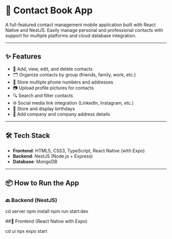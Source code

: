 # 📱 Contact Book App

A full-featured contact management mobile application built with React Native and NestJS. Easily manage personal and professional contacts with support for multiple platforms and cloud database integration.

---

## ✨ Features

- 📇 Add, view, edit, and delete contacts  
- 🗂️ Organize contacts by group (friends, family, work, etc.)  
- 📱 Store multiple phone numbers and addresses  
- 📷 Upload profile pictures for contacts  
- 🔍 Search and filter contacts  
- 🌐 Social media link integration (LinkedIn, Instagram, etc.)  
- 🎂 Store and display birthdays  
- 🏢 Add company and company address details  

---

## 🛠️ Tech Stack

- **Frontend**: HTML5, CSS3, TypeScript, React Native (with Expo)  
- **Backend**: NestJS (Node.js + Express)  
- **Database**: MongoDB  

---

## 📦 How to Run the App

### 🔙 Backend (NestJS)

cd server
npm install
npm run start:dev

##📱 Frontend (React Native with Expo)

cd ui
npx expo start


